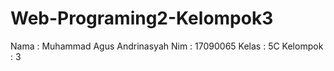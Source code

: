 # Web-Programing2-Kelompok3
Nama      : Muhammad Agus Andrinasyah
Nim       : 17090065
Kelas     : 5C
Kelompok  : 3
